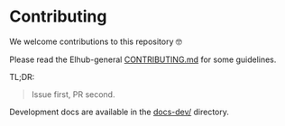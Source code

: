 # Contributing

We welcome contributions to this repository 🤓

Please read the Elhub-general
[CONTRIBUTING.md](https://github.com/elhub/.github/blob/main/.github/CONTRIBUTING.md)
for some guidelines.

TL;DR:

> Issue first, PR second.

Development docs are available in the [docs-dev/](./docs-dev/index.md) directory.
